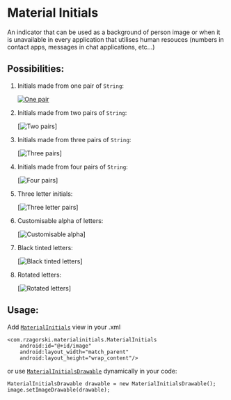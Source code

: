 # Material Initials

An indicator that can be used as a background of person image or when it is unavailable in every application that utilises human resouces (numbers in contact apps, messages in chat applications, etc...)

## Possibilities:

  1. Initials made from one pair of `String`:
  
       [![One pair](./library/graphics/1pair.png "One pair")](./library/graphics/1pair.png "One pair")
       
  2. Initials made from two pairs of `String`:
  
       [![Two pairs](./library/graphics/2pairs.png "Two pairs")]
       
  3. Initials made from three pairs of `String`:
  
       [![Three pairs](./library/graphics/3pairs.png "Three pairs")]
       
  4. Initials made from four pairs of `String`:
  
       [![Four pairs](./library/graphics/4pairs.png "Four pairs")]
       
  5. Three letter initials:
       
       [![Three letter pairs](./library/graphics/3letter.png "Three letter pairs")]
       
  6. Customisable alpha of letters:
  
       [![Customisable alpha](./library/graphics/alpha.png "Customisable alpha")]
  
  7. Black tinted letters:
    
       [![Black tinted letters](./library/graphics/black.png "Black tinted letters")]
       
  8. Rotated letters:
    
       [![Rotated letters](./library/graphics/rotated.png "Rotated letters")]


## Usage:

Add [`MaterialInitials`](./library/src/main/java/com/materialinitials/MaterialInitials.java) view in your .xml

    <com.rzagorski.materialinitials.MaterialInitials
        android:id="@+id/image"
        android:layout_width="match_parent"
        android:layout_height="wrap_content"/>

or use [`MaterialInitialsDrawable`](./library/src/main/java/com/materialinitials/MaterialInitialsDrawable.java) dynamically in your code:

    MaterialInitialsDrawable drawable = new MaterialInitialsDrawable();
    image.setImageDrawable(drawable);